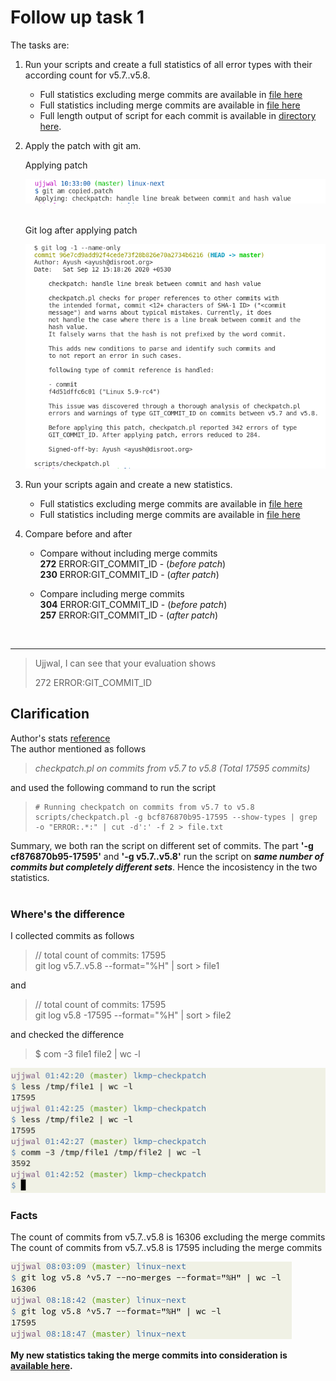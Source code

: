 # Follow up task 1

The tasks are:

1. Run your scripts and create a full statistics of all error types with
their according count for v5.7..v5.8.

    * Full statistics excluding merge commits are available in [file here](workingdir/stats)
    * Full statistics including merge commits are available in [file here](workingdir/stats_with_merge_commits)
    * Full length output of script for each commit is available in [directory here](workingdir/reports/).

2. Apply the patch with git am.

    Applying patch <br>

    ![apply patch](screenshots/applypatch.png) <br><br>

    Git log after applying patch <br>

    ![log after patch](screenshots/patchlog.png)


3. Run your scripts again and create a new statistics.

    * Full statistics excluding merge commits are available in [file here](workingdir_patched/stats)
    * Full statistics including merge commits are available in [file here](workingdir_patched/stats_with_merge_commits)

4. Compare before and after

    * Compare without including merge commits <br>
    **272** ERROR:GIT_COMMIT_ID - (*before patch*)<br> 
    **230** ERROR:GIT_COMMIT_ID - (*after patch*)

    * Compare including merge commits <br>
    **304** ERROR:GIT_COMMIT_ID - (*before patch*) <br>
    **257** ERROR:GIT_COMMIT_ID - (*after patch*)

<br>

---

> Ujjwal, I can see that your evaluation shows
> 
> 272 ERROR:GIT_COMMIT_ID


## Clarification
Author's stats [reference](https://github.com/eldraco19/evalute_improve_checkpatch_pl/blob/master/STATS.md)<br>
The author mentioned as follows
> *checkpatch.pl on commits from v5.7 to v5.8 (Total 17595 commits)*

and used the following command to run the script
> ```
> # Running checkpatch on commits from v5.7 to v5.8
> scripts/checkpatch.pl -g bcf876870b95-17595 --show-types | grep -o "ERROR:.*:" | cut -d':' -f 2 > file.txt
> ```

Summary, we both ran the script on different set of commits. The part **'-g cf876870b95-17595'** and **'-g v5.7..v5.8'** run the script on ***same number of commits but completely different sets***. Hence the incosistency in the two statistics.
<br><br>

### Where's the difference
I collected commits as follows

> // total count of commits: 17595<br>
> git log v5.7..v5.8 --format="%H" | sort > file1

and 
> // total count of commits: 17595<br>
> git log v5.8 -17595 --format="%H" | sort > file2

and checked the difference

> $ com -3 file1 file2 | wc -l

![difference in commits](screenshots/commitsdiff.png)

### Facts
The count of commits from v5.7..v5.8 is 16306 excluding the merge commits<br>
The count of commits from v5.7..v5.8 is 17595 including the merge commits

![image](screenshots/countofcommits.png)


**My new statistics taking the merge commits into consideration is [available here](workingdir/stats_with_merge_commits).**


